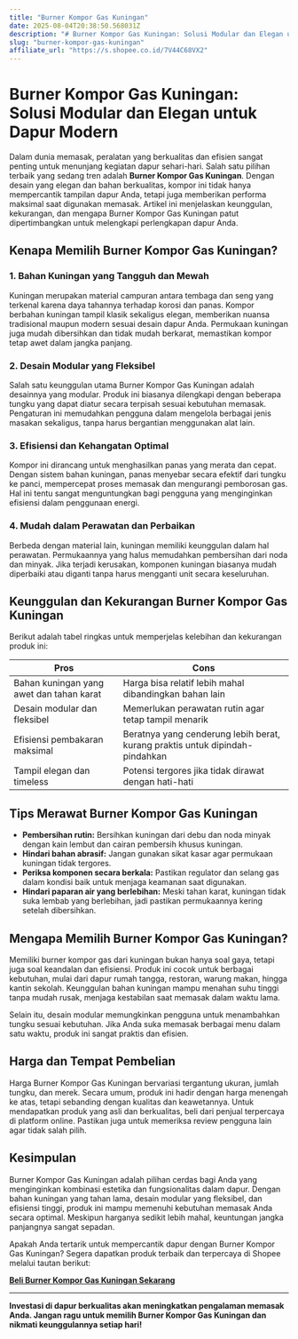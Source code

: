 ```yaml
---
title: "Burner Kompor Gas Kuningan"
date: 2025-08-04T20:38:50.568031Z
description: "# Burner Kompor Gas Kuningan: Solusi Modular dan Elegan untuk Dapur Modern..."
slug: "burner-kompor-gas-kuningan"
affiliate_url: "https://s.shopee.co.id/7V44C68VX2"
---
```

# Burner Kompor Gas Kuningan: Solusi Modular dan Elegan untuk Dapur Modern

Dalam dunia memasak, peralatan yang berkualitas dan efisien sangat penting untuk menunjang kegiatan dapur sehari-hari. Salah satu pilihan terbaik yang sedang tren adalah **Burner Kompor Gas Kuningan**. Dengan desain yang elegan dan bahan berkualitas, kompor ini tidak hanya mempercantik tampilan dapur Anda, tetapi juga memberikan performa maksimal saat digunakan memasak. Artikel ini menjelaskan keunggulan, kekurangan, dan mengapa Burner Kompor Gas Kuningan patut dipertimbangkan untuk melengkapi perlengkapan dapur Anda.

## Kenapa Memilih Burner Kompor Gas Kuningan?

### 1. Bahan Kuningan yang Tangguh dan Mewah

Kuningan merupakan material campuran antara tembaga dan seng yang terkenal karena daya tahannya terhadap korosi dan panas. Kompor berbahan kuningan tampil klasik sekaligus elegan, memberikan nuansa tradisional maupun modern sesuai desain dapur Anda. Permukaan kuningan juga mudah dibersihkan dan tidak mudah berkarat, memastikan kompor tetap awet dalam jangka panjang.

### 2. Desain Modular yang Fleksibel

Salah satu keunggulan utama Burner Kompor Gas Kuningan adalah desainnya yang modular. Produk ini biasanya dilengkapi dengan beberapa tungku yang dapat diatur secara terpisah sesuai kebutuhan memasak. Pengaturan ini memudahkan pengguna dalam mengelola berbagai jenis masakan sekaligus, tanpa harus bergantian menggunakan alat lain.

### 3. Efisiensi dan Kehangatan Optimal

Kompor ini dirancang untuk menghasilkan panas yang merata dan cepat. Dengan sistem bahan kuningan, panas menyebar secara efektif dari tungku ke panci, mempercepat proses memasak dan mengurangi pemborosan gas. Hal ini tentu sangat menguntungkan bagi pengguna yang menginginkan efisiensi dalam penggunaan energi.

### 4. Mudah dalam Perawatan dan Perbaikan

Berbeda dengan material lain, kuningan memiliki keunggulan dalam hal perawatan. Permukaannya yang halus memudahkan pembersihan dari noda dan minyak. Jika terjadi kerusakan, komponen kuningan biasanya mudah diperbaiki atau diganti tanpa harus mengganti unit secara keseluruhan.

## Keunggulan dan Kekurangan Burner Kompor Gas Kuningan

Berikut adalah tabel ringkas untuk memperjelas kelebihan dan kekurangan produk ini:

| **Pros** | **Cons** |
| --- | --- |
| Bahan kuningan yang awet dan tahan karat | Harga bisa relatif lebih mahal dibandingkan bahan lain |
| Desain modular dan fleksibel | Memerlukan perawatan rutin agar tetap tampil menarik |
| Efisiensi pembakaran maksimal | Beratnya yang cenderung lebih berat, kurang praktis untuk dipindah-pindahkan |
| Tampil elegan dan timeless | Potensi tergores jika tidak dirawat dengan hati-hati |

## Tips Merawat Burner Kompor Gas Kuningan

- **Pembersihan rutin:** Bersihkan kuningan dari debu dan noda minyak dengan kain lembut dan cairan pembersih khusus kuningan.
- **Hindari bahan abrasif:** Jangan gunakan sikat kasar agar permukaan kuningan tidak tergores.
- **Periksa komponen secara berkala:** Pastikan regulator dan selang gas dalam kondisi baik untuk menjaga keamanan saat digunakan.
- **Hindari paparan air yang berlebihan:** Meski tahan karat, kuningan tidak suka lembab yang berlebihan, jadi pastikan permukaannya kering setelah dibersihkan.

## Mengapa Memilih Burner Kompor Gas Kuningan?

Memiliki burner kompor gas dari kuningan bukan hanya soal gaya, tetapi juga soal keandalan dan efisiensi. Produk ini cocok untuk berbagai kebutuhan, mulai dari dapur rumah tangga, restoran, warung makan, hingga kantin sekolah. Keunggulan bahan kuningan mampu menahan suhu tinggi tanpa mudah rusak, menjaga kestabilan saat memasak dalam waktu lama.

Selain itu, desain modular memungkinkan pengguna untuk menambahkan tungku sesuai kebutuhan. Jika Anda suka memasak berbagai menu dalam satu waktu, produk ini sangat praktis dan efisien.

## Harga dan Tempat Pembelian

Harga Burner Kompor Gas Kuningan bervariasi tergantung ukuran, jumlah tungku, dan merek. Secara umum, produk ini hadir dengan harga menengah ke atas, tetapi sebanding dengan kualitas dan keawetannya. Untuk mendapatkan produk yang asli dan berkualitas, beli dari penjual terpercaya di platform online. Pastikan juga untuk memeriksa review pengguna lain agar tidak salah pilih.

## Kesimpulan

Burner Kompor Gas Kuningan adalah pilihan cerdas bagi Anda yang menginginkan kombinasi estetika dan fungsionalitas dalam dapur. Dengan bahan kuningan yang tahan lama, desain modular yang fleksibel, dan efisiensi tinggi, produk ini mampu memenuhi kebutuhan memasak Anda secara optimal. Meskipun harganya sedikit lebih mahal, keuntungan jangka panjangnya sangat sepadan.

Apakah Anda tertarik untuk mempercantik dapur dengan Burner Kompor Gas Kuningan? Segera dapatkan produk terbaik dan terpercaya di Shopee melalui tautan berikut:

[**Beli Burner Kompor Gas Kuningan Sekarang**](https://s.shopee.co.id/7V44C68VX2)

---

**Investasi di dapur berkualitas akan meningkatkan pengalaman memasak Anda. Jangan ragu untuk memilih Burner Kompor Gas Kuningan dan nikmati keunggulannya setiap hari!**